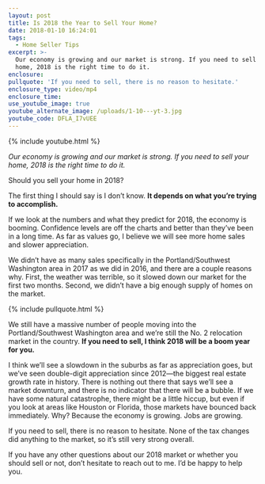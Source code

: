 ```yaml
---
layout: post
title: Is 2018 the Year to Sell Your Home?
date: 2018-01-10 16:24:01
tags:
  - Home Seller Tips
excerpt: >-
  Our economy is growing and our market is strong. If you need to sell your
  home, 2018 is the right time to do it.
enclosure:
pullquote: 'If you need to sell, there is no reason to hesitate.'
enclosure_type: video/mp4
enclosure_time:
use_youtube_image: true
youtube_alternate_image: /uploads/1-10---yt-3.jpg
youtube_code: DFLA_I7vUEE
---
```



{% include youtube.html %}

*Our economy is growing and our market is strong. If you need to sell your home, 2018 is the right time to do it.*

Should you sell your home in 2018?

The first thing I should say is I don’t know. **It depends on what you’re trying to accomplish.**

If we look at the numbers and what they predict for 2018, the economy is booming. Confidence levels are off the charts and better than they’ve been in a long time. As far as values go, I believe we will see more home sales and slower appreciation.

We didn’t have as many sales specifically in the Portland/Southwest Washington area in 2017 as we did in 2016, and there are a couple reasons why. First, the weather was terrible, so it slowed down our market for the first two months. Second, we didn’t have a big enough supply of homes on the market.

{% include pullquote.html %}

We still have a massive number of people moving into the Portland/Southwest Washington area and we’re still the No. 2 relocation market in the country. **If you need to sell, I think 2018 will be a boom year for you.**

I think we’ll see a slowdown in the suburbs as far as appreciation goes, but we’ve seen double-digit appreciation since 2012—the biggest real estate growth rate in history. There is nothing out there that says we’ll see a market downturn, and there is no indicator that there will be a bubble. If we have some natural catastrophe, there might be a little hiccup, but even if you look at areas like Houston or Florida, those markets have bounced back immediately. Why? Because the economy is growing. Jobs are growing.

If you need to sell, there is no reason to hesitate. None of the tax changes did anything to the market, so it’s still very strong overall.

If you have any other questions about our 2018 market or whether you should sell or not, don’t hesitate to reach out to me. I’d be happy to help you.